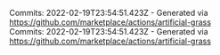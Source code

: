 Commits: 2022-02-19T23:54:51.423Z - Generated via https://github.com/marketplace/actions/artificial-grass
<br>
Commits: 2022-02-19T23:54:51.423Z - Generated via https://github.com/marketplace/actions/artificial-grass
<br>
